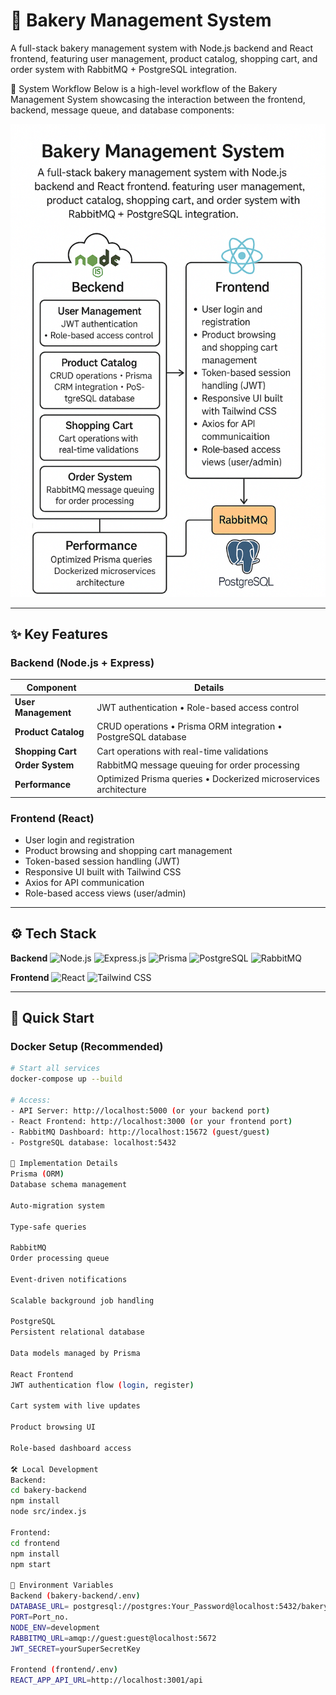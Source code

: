 # 🍞 Bakery Management System

A full-stack bakery management system with Node.js backend and React frontend, featuring user management, product catalog, shopping cart, and order system with RabbitMQ + PostgreSQL integration.

🔄 System Workflow
Below is a high-level workflow of the Bakery Management System showcasing the interaction between the frontend, backend, message queue, and database components:

![Bakery Management System Workflow](./A_flowchart_infographic_presents_a_Bakery_Manageme.png)

---

## ✨ Key Features

### **Backend (Node.js + Express)**
| Component | Details |
|-----------|---------|
| **User Management** | JWT authentication • Role-based access control |
| **Product Catalog** | CRUD operations • Prisma ORM integration • PostgreSQL database |
| **Shopping Cart** | Cart operations with real-time validations |
| **Order System** | RabbitMQ message queuing for order processing |
| **Performance** | Optimized Prisma queries • Dockerized microservices architecture |

### **Frontend (React)**
- User login and registration
- Product browsing and shopping cart management
- Token-based session handling (JWT)
- Responsive UI built with Tailwind CSS
- Axios for API communication
- Role-based access views (user/admin)

---

## ⚙️ Tech Stack

**Backend**
![Node.js](https://img.shields.io/badge/Node.js-43853D?style=for-the-badge&logo=node.js&logoColor=white)
![Express.js](https://img.shields.io/badge/Express.js-000000?style=for-the-badge&logo=express&logoColor=white)
![Prisma](https://img.shields.io/badge/Prisma-2D3748?style=for-the-badge&logo=prisma&logoColor=white)
![PostgreSQL](https://img.shields.io/badge/PostgreSQL-316192?style=for-the-badge&logo=postgresql&logoColor=white)
![RabbitMQ](https://img.shields.io/badge/RabbitMQ-FF6600?style=for-the-badge&logo=rabbitmq&logoColor=white)

**Frontend**
![React](https://img.shields.io/badge/React-20232a?style=for-the-badge&logo=react&logoColor=61DAFB)
![Tailwind CSS](https://img.shields.io/badge/TailwindCSS-38B2AC?style=for-the-badge&logo=tailwind-css&logoColor=white)

---

## 🚀 Quick Start

### Docker Setup (Recommended)
```bash
# Start all services
docker-compose up --build

# Access:
- API Server: http://localhost:5000 (or your backend port)
- React Frontend: http://localhost:3000 (or your frontend port)
- RabbitMQ Dashboard: http://localhost:15672 (guest/guest)
- PostgreSQL database: localhost:5432

🔧 Implementation Details
Prisma (ORM)
Database schema management

Auto-migration system

Type-safe queries

RabbitMQ
Order processing queue

Event-driven notifications

Scalable background job handling

PostgreSQL
Persistent relational database

Data models managed by Prisma

React Frontend
JWT authentication flow (login, register)

Cart system with live updates

Product browsing UI

Role-based dashboard access

🛠️ Local Development
Backend:
cd bakery-backend
npm install
node src/index.js

Frontend:
cd frontend
npm install
npm start

📝 Environment Variables
Backend (bakery-backend/.env)
DATABASE_URL= postgresql://postgres:Your_Password@localhost:5432/bakery?schema=public
PORT=Port_no.
NODE_ENV=development
RABBITMQ_URL=amqp://guest:guest@localhost:5672
JWT_SECRET=yourSuperSecretKey

Frontend (frontend/.env)
REACT_APP_API_URL=http://localhost:3001/api

